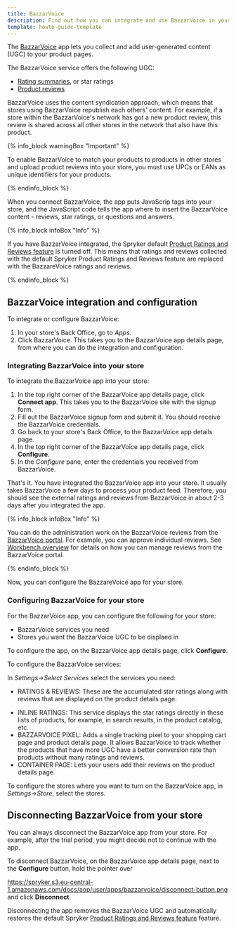 ```yaml
---
title: BazzarVoice
description: Find out how you can integrate and use BazzarVoice in your Spryker shop
template: howto-guide-template
---
```


The [BazzarVoice](https://www.bazaarvoice.com/) app lets you collect and add user-generated content (UGC) to your product pages. 

The BazzarVoice service offers the following UGC: 

- [Rating summaries](https://knowledge.bazaarvoice.com/wp-content/conversations/en_US/Display/display_integration.html#rating-summary), or star ratings
- [Product reviews](https://knowledge.bazaarvoice.com/wp-content/conversations/en_US/Display/display_integration.html#reviews)  
<!---- [Questions and answers](https://knowledge.bazaarvoice.com/wp-content/conversations/en_US/Display/display_integration.html#questions--answers)-->

BazzarVoice uses the content syndication approach, which means that stores using BazzarVoice republish each others' content. For example, if a store within the BazzarVoice's network has got a new product review, this review is shared across all other stores in the network that also have this product.

{% info_block warningBox "Important" %}

To enable BazzarVoice to match your products to products in other stores and upload product reviews into your store, you must use UPCs or EANs as unique identifiers for your products.

{% endinfo_block %}

When you connect BazzarVoice, the app puts JavaScrip tags into your store, and the JavaScript code tells the app where to insert the BazzarVoice content - reviews, star ratings, or questions and answers.

{% info_block infoBox "Info" %}

If you have BazzarVoice integrated, the Spryker default [Product Ratings and Reviews feature](/docs/scos/user/features/{{page.version}}/product-rating-and-reviews-feature-overview.html#current-constraints) is turned off. This means that ratings and reviews collected with the default Spryker Product Ratings and Reviews feature are replaced with the BazzareVoice ratings and reviews.

{% endinfo_block %}

## BazzarVoice integration and configuration

To integrate or configure BazzarVoice:

1. In your store's Back Office, go to *Apps*.
2. Click BazzarVoice.
   This takes you to the BazzarVoice app details page, from where you can do the integration and configuration.

### Integrating BazzarVoice into your store

To integrate the BazzarVoice app into your store:

1. In the top right corner of the BazzarVoice app details page, click **Connect app**.
   This takes you to the BazzarVoice site with the signup form.
2. Fill out the BazzarVoice signup form and submit it.
   You should receive the BazzarVoice credentials.
3. Go back to your store's Back Office, to the BazzarVoice app details page.
4. In the top right corner of the BazzarVoice app details page, click **Configure**.
5. In the *Configure* pane, enter the credentials you received from BazzarVoice.

That's it. You have integrated the BazzarVoice app into your store. It usually takes BazzarVoice a few days to process your product feed. Therefore, you should see the external ratings and reviews from BazzarVoice in about 2-3 days after you integrated the app.

{% info_block infoBox "Info" %}

You can do the administration work on the BazzarVoice reviews from the [BazzarVoice portal](https://portal.bazaarvoice.com/signin). For example, you can approve individual reviews. See [Workbench overview](https://knowledge.bazaarvoice.com/wp-content/brandedge-pro-wb/en_US/basics/workbench_overview.html#log-in-to-workbench) for details on how you can manage reviews from the BazzarVoice portal.

{% endinfo_block %}

Now, you can configure the BazzareVoice app for your store.

### Configuring BazzarVoice for your store

For the BazzarVoice app, you can configure the following for your store:
- BazzarVoice services you need
- Stores you want the BazzarVoice UGC to be displaed in

To configure the app, on the BazzarVoice app details page, click **Configure**.

To configure the BazzarVoice services:

In *Settings*->*Select Services* select the services you need:
   - RATINGS & REVIEWS: These are the accumulated star ratings along with reviews that are displayed on the product details page.
   <!---- QUESTIONS & ANSWERS:--> 
   - INLINE RATINGS: This service displays the star ratings directly in these lists of products, for example, in search results, in the product catalog, etc.
   - BAZZARVOICE PIXEL: Adds a single tracking pixel to your shopping cart page and product details page. It allows BazzarVoice to track whether the products that have more UGC have a better conversion rate than products without many ratings and reviews.
   - CONTAINER PAGE: Lets your users add their reviews on the product details page.

To configure the stores where you want to turn on the BazzarVoice app, in *Settings->Store*, select the stores.

## Disconnecting BazzarVoice from your store
You can always disconnect the BazzarVoice app from your store. For example, after the trial period, you might decide not to continue with the app. 

To disconnect BazzarVoice, on the BazzarVoice app details page, next to the **Configure** button, hold the pointer over <div class="inline-img">https://spryker.s3.eu-central-1.amazonaws.com/docs/aop/user/apps/bazzarvoice/disconnect-button.png</div> and click **Disconnect**.

Disconnecting the app removes the BazzarVoice UGC and automatically restores the default Spryker [Product Ratings and Reviews feature](/docs/scos/user/features/{{page.version}}/product-rating-and-reviews-feature-overview.html#current-constraints) feature.
